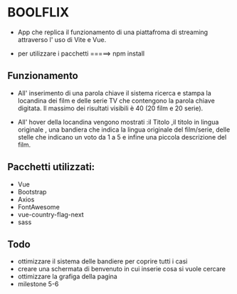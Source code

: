 # BOOLFLIX  

- App che replica il funzionamento di una piattafroma di streaming attraverso l' uso di Vite e Vue.

- per utilizzare i pacchetti =====> npm install

## Funzionamento
- All' inserimento di una parola chiave il sistema ricerca e stampa la locandina dei film e delle serie TV che contengono la parola chiave digitata.
  Il massimo dei risultati visibili è 40 (20 film e 20 serie).

- All' hover della locandina vengono mostrati :il Titolo ,il titolo in lingua originale , una bandiera che indica la lingua originale del film/serie,
  delle stelle che indicano un voto da 1 a 5 e infine una piccola descrizione del film.

## Pacchetti utilizzati:
- Vue
- Bootstrap
- Axios
- FontAwesome
- vue-country-flag-next
- sass

## Todo
- ottimizzare il sistema delle bandiere per coprire tutti i casi
- creare una schermata di benvenuto in cui inserie cosa si vuole cercare
- ottimizzare la grafiga della pagina
- milestone 5-6




